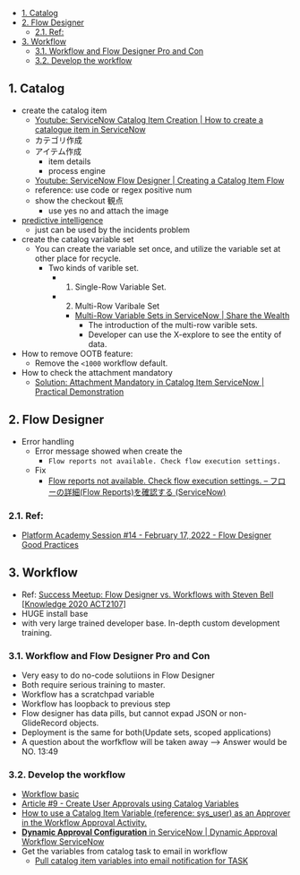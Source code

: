 - [1. Catalog](#1-catalog)
- [2. Flow Designer](#2-flow-designer)
  - [2.1. Ref:](#21-ref)
- [3. Workflow](#3-workflow)
  - [3.1. Workflow and Flow Designer Pro and Con](#31-workflow-and-flow-designer-pro-and-con)
  - [3.2. Develop the workflow](#32-develop-the-workflow)
## 1. Catalog 
- create the catalog item
	- [Youtube: ServiceNow Catalog Item Creation | How to create a catalogue item in ServiceNow](https://www.youtube.com/watch?v=-w49Bu6RpxY&list=PLkXOxVrhArjzQG3-ZkhJ9i_t0t2-jEqkZ)
	- カテゴリ作成
	- アイテム作成
		- item details
		- process engine
	- [Youtube: ServiceNow Flow Designer | Creating a Catalog Item Flow](https://www.google.com/search?q=how+to+create+the+simple+flow+designer+with+service+catalog&rlz=1C1GCEU_jaJP984JP984&oq=how+to+create+the+simple+flow+designer+with+service+catalog&aqs=chrome..69i57j33i160j33i21j33i22i29i30l3.18547j0j4&sourceid=chrome&ie=UTF-8#kpvalbx=_H2bGYq2PKrqw2roPtc6UwAo31)
	- reference: use code or regex positive num
	- show the checkout 観点
		- use yes no and attach the image
- [predictive intelligence](https://docs.servicenow.com/bundle/sandiego-now-intelligence/page/administer/predictive-intelligence/concept/predictive-intelligence.html)
	- just can be used by the incidents problem
- create the catalog variable set
  - You can create the variable set once, and utilize the variable set at other place for recycle.
    - Two kinds of varible set.
      - 1. Single-Row Variable Set.
      - 2. Multi-Row Varibale Set
        - [Multi-Row Variable Sets in ServiceNow | Share the Wealth](https://www.youtube.com/watch?v=SxNcI7-8eaw)
          - The introduction of the multi-row varible sets.
          - Developer can use the X-explore to see the entity of data.
- How to remove OOTB feature:
  - Remove the `<1000` workflow default. 
- How to check the attachment mandatory
  - [Solution: Attachment Mandatory in Catalog Item ServiceNow | Practical Demonstration](https://www.youtube.com/watch?v=mBCuGw2GhpE)
## 2. Flow Designer
- Error handling
  - Error message showed when create the 
    - ```Flow reports not available. Check flow execution settings. ``` 
  - Fix
    - [Flow reports not available. Check flow execution settings. – フローの詳細(Flow Reports)を確認する (ServiceNow)](https://zw-kakeru.com/tips/servicenow-aes-flow-reports-setting/)

### 2.1. Ref:
- [Platform Academy Session #14 - February 17, 2022 - Flow Designer Good Practices](https://www.youtube.com/watch?v=7LFmisAlrXU)
## 3. Workflow
- Ref: [Success Meetup: Flow Designer vs. Workflows with Steven Bell [Knowledge 2020 ACT2107]](https://www.youtube.com/watch?v=Tp1iQJpNGUs)
- HUGE install base
- with very large trained developer base. In-depth custom development training.
### 3.1. Workflow and Flow Designer Pro and Con
- Very easy to do no-code solutiions in Flow Designer
- Both require serious training to master.
- Workflow has a scratchpad variable
- Workflow has loopback to previous step
- Flow designer has data pills, but cannot expad JSON or non-GlideRecord objects.
- Deployment is the same for both(Update sets, scoped applications) 
- A question about the worfkflow will be taken away --> Answer would be NO. 13:49
### 3.2. Develop the workflow
- [Workflow basic](https://developer.servicenow.com/dev.do#!/learn/courses/quebec/app_store_learnv2_automatingapps_quebec_automating_application_logic/app_store_learnv2_automatingapps_quebec_workflow/app_store_learnv2_automatingapps_quebec_workflow_objectives)
- [Article #9 - Create User Approvals using Catalog Variables](https://community.servicenow.com/community?id=community_article&sys_id=e45144b7dbea9010190b1ea668961963) 
- [How to use a Catalog Item Variable (reference: sys_user) as an Approver in the Workflow Approval Activity.](https://community.servicenow.com/community?id=community_question&sys_id=42eb807ddb1590d05ed4a851ca961946)
- [**Dynamic Approval Configuration** in ServiceNow | Dynamic Approval Workflow ServiceNow](https://www.youtube.com/watch?v=honIwnuiJ7I&t=714s)
- Get the variables from catalog task to email in workflow
  - [Pull catalog item variables into email notification for TASK](https://community.servicenow.com/community?id=community_question&sys_id=5c4503addbd8dbc01dcaf3231f961915)
